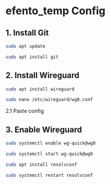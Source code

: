 # efento_temp Config

## 1. Install Git
```bash
sudo apt update
```
```bash
sudo apt install git
```

## 2. Install Wireguard

```bash
sudo apt install wireguard
```
```bash
sudo nano /etc/wireguard/wg0.conf
```
2.1 Paste config

## 3. Enable Wireguard
```bash
sudo systemctl enable wg-quick@wg0 
```

```bash
sudo systemctl start wg-quick@wg0 
```
```bash
sudo apt install resolvconf
```
```bash
sudo systemctl restart resolvconf
```
